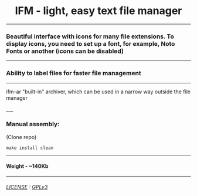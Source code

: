 



<div align="center">
<H1>IFM - light, easy text file manager</H1>
</div>

____

<p>
<H3>Beautiful interface with icons for many file extensions. To display icons, you need to set up a font, for example, Noto Fonts or another (icons can be disabled)</H3>
</p>

___

<p>
  <H3> Ability to label files for faster file management </H3>  
</p>

___

<p>

ifm-ar "built-in" archiver, which can be used in a narrow way outside the file manager

</p>
___

### Manual assembly:

(Clone repo)

```
make install clean
```
____


#### Weight - ~140Kb
___




###### [LICENSE](LICENSE) : [GPLv3](https://www.gnu.org/licenses/gpl-3.0.ru.html)
